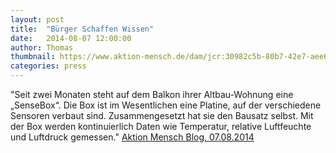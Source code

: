 ```yaml
---
layout: post
title:  "Bürger Schaffen Wissen"
date:   2014-08-07 12:00:00
author: Thomas
thumbnail: https://www.aktion-mensch.de/dam/jcr:30982c5b-80b7-42e7-aee6-293db5e398f7/logo_aktionmensch.jpg
categories: press
---
```

"Seit zwei Monaten steht auf dem Balkon ihrer Altbau-Wohnung eine „SenseBox“. Die Box ist im Wesentlichen eine Platine, auf der verschiedene Sensoren verbaut sind. Zusammengesetzt hat sie den Bausatz selbst. Mit der Box werden kontinuierlich Daten wie Temperatur, relative Luftfeuchte und Luftdruck gemessen."
<a href="https://www.aktion-mensch.de/blog/beitraege/buerger-schaffen-wissen.html">Aktion Mensch Blog, 07.08.2014</a>
